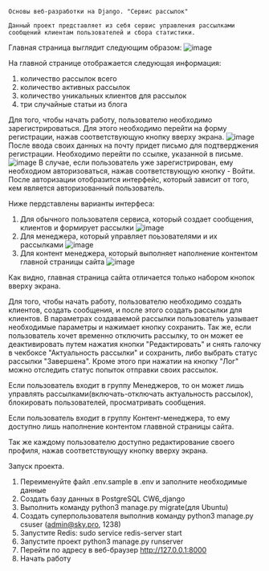     Основы веб-разработки на Django. "Сервис рассылок"

    Данный проект представляет из себя сервис управления рассылками сообщений клиентам пользователей и сбора статистики.
Главная страница выглядит следующим образом:
![image](https://github.com/user-attachments/assets/f5d4247b-7375-4b8d-8ba4-ac120bda5049)

На главной странице отображается следующая информация:
1. количество рассылок всего
2. количество активных рассылок
3. количество уникальных клиентов для рассылок
4. три случайные статьи из блога

Для того, чтобы начать работу, пользователю необходимо зарегистрироваться. Для этого необходимо перейти на форму регистрации, нажав соответствующую кнопку вверху экрана.
![image](https://github.com/user-attachments/assets/46e4b1c1-e935-4fae-b3c8-a49ed10ad86d)
После ввода своих данных на почту придет письмо для подтверджения регистрации. Необходимо перейти по ссылке, указанной в письме.
![image](https://github.com/user-attachments/assets/20579a1e-3e5d-4fe6-bc7b-67665a80fc38)
В случае, если пользователь уже зарегистрирован, ему необходиом авторизоваться, нажав соответствующую кнопку - Войти.
После авторизации отобразится интерфейс, который зависит от того, кем является авторизованный пользователь. 

Ниже пердставлены варианты интерфеса:
1. Для обычного пользователя сервиса, который создает сообщения, клиентов и формирует рассылки
![image](https://github.com/user-attachments/assets/a2299c16-9347-4c3b-8069-36dd38f9ccdd)
2. Для менеджера, который управляет поьзователями и их рассылками
![image](https://github.com/user-attachments/assets/e3f965e3-4c9d-4971-af60-3b3b58cb5a29)
3. Для контент менеджера, который выполняет наполнение контентом главной страницы сайта
![image](https://github.com/user-attachments/assets/173a24d2-a715-4051-8d6e-76812ac681fb)

Как видно, главная страница сайта отличается только набором кнопок вверху экрана.

Для того, чтобы начать работу, пользователю необходимо создать клиентов, создать сообщения, и после этого создать рассылки для клиентов. В параметрах создаваемой рассылки пользователь уазывает необходимые параметры и нажимает кнопку сохранить. Так же, если пользователь хочет временно отключить рассылку, то он может ее деактивировать путем нажатия кнопки "Редактировать" и снять галочку в чекбоксе "Актуальность рассылки" и сохранить, либо выбрать статус рассылки "Завершена". Кроме этого при нажатии на кнопку "Лог" можно отследить статус попыток отправки своих рассылок.

Если пользователь входит в группу Менеджеров, то он может лишь управлять рассылками(включать-отключать актуальность рассылок), блокировать пользователей, просматривать сообщения.

Если пользователь входит в группу Контент-менеджера, то ему доступно лишь наполнение контентом главвной страницы сайта.

Так же каждому пользователю доступно редактирование своего профиля, нажав соответствующуу кнопку вверху экрана.


Запуск проекта.

1. Переименуйте файл .env.sample в .env и заполните необходимые данные
2. Создать базу данных в PostgreSQL CW6_django
3. Выполнить команду python3 manage.py migrate(для Ubuntu)
4. Создать суперпользователя выполнив команду python3 manage.py csuser (admin@sky.pro, 1238)
5. Запустите Redis: sudo service redis-server start
6. Запустите проект python3 manage.py runserver
7. Перейти по адресу в веб-браузер http://127.0.0.1:8000
8. Начать работу


